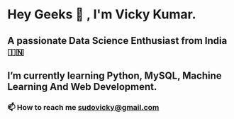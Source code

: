 # Hey Geeks 👋 , I'm Vicky Kumar.

## **A passionate Data Science Enthusiast from India 🇮🇳**

## **I’m currently learning Python, MySQL, Machine Learning And Web Development.**

### 📫 How to reach me sudovicky@gmail.com
<!--
## Connect with me  :


**pseudovicky/pseudovicky** is a ✨ _special_ ✨ repository because its `README.md` (this file) appears on your GitHub profile.

Here are some ideas to get you started:

- 🔭 I’m currently working on ...
- 🌱 I’m currently learning ...
- 👯 I’m looking to collaborate on ...
- 🤔 I’m looking for help with ...
- 💬 Ask me about ...
- 📫 How to reach me: ...
- 😄 Pronouns: ...
- ⚡ Fun fact: ...
-->
